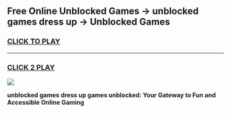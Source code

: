 
## Free Online Unblocked Games → unblocked games dress up → Unblocked Games
<h3>
<a href="https://premium.freeplayer.one?title=unblocked_games_dress_up&ref=21F">CLICK TO PLAY</a></h3>
<hr>

<h3>
<a href="https://premium.freeplayer.one?title=unblocked_games_dress_up&ref=21F">CLICK 2 PLAY</a>
  
</h3>

<a href="https://premium.freeplayer.one?title=unblocked_games_dress_up&ref=21F/"><img src="https://clearcache.store/games.png"></a>


**unblocked games dress up games unblocked: Your Gateway to Fun and Accessible Online Gaming**
